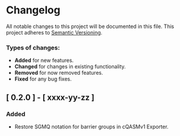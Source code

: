 # Changelog

All notable changes to this project will be documented in this file.
This project adheres to [Semantic Versioning](http://semver.org/).

### Types of changes:
* **Added** for new features.
* **Changed** for changes in existing functionality.
* **Removed** for now removed features.
* **Fixed** for any bug fixes.


## [ 0.2.0 ] - [ xxxx-yy-zz ]

### Added
- Restore SGMQ notation for barrier groups in cQASMv1 Exporter.
